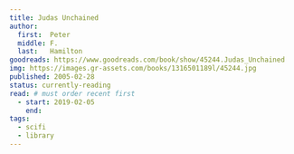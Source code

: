 ```yaml
---
title: Judas Unchained
author: 
  first:  Peter
  middle: F.
  last:   Hamilton
goodreads: https://www.goodreads.com/book/show/45244.Judas_Unchained
img: https://images.gr-assets.com/books/1316501189l/45244.jpg
published: 2005-02-28
status: currently-reading
read: # must order recent first
  - start: 2019-02-05
    end: 
tags: 
  - scifi
  - library
---
```


